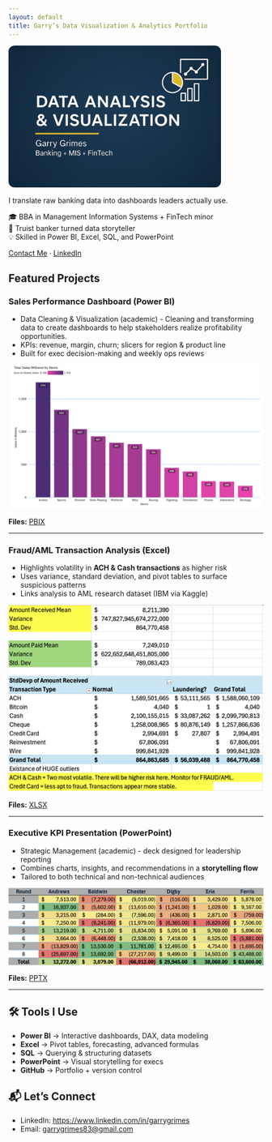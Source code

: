 ```yaml
---
layout: default
title: Garry’s Data Visualization & Analytics Portfolio
---
```


<img src="/PowerPoint/exports/cover_slide.png" alt="Cover Slide" height="280" style="border-radius:12px;">


I translate raw banking data into dashboards leaders actually use.  

🎓 BBA in Management Information Systems + FinTech minor  
🏦 Truist banker turned data storyteller  
💡 Skilled in Power BI, Excel, SQL, and PowerPoint

<p><a href="mailto:garrygrimes83@gmail.com" class="btn">Contact Me</a> · <a href="https://www.linkedin.com/in/garrygrimes">LinkedIn</a></p>



## Featured Projects

### Sales Performance Dashboard (Power BI)
- Data Cleaning & Visualization (academic) - Cleaning and transforming data to create dashboards to help stakeholders realize profitability opportunities.
- KPIs: revenue, margin, churn; slicers for region & product line
- Built for exec decision-making and weekly ops reviews

![Sales Dashboard](/PowerBI/exports/VideoGames_1.png)

**Files:** [PBIX](/PowerBI/exports/DataCleaning_Visualization_VideoGames_PowerBI.pbix)

---

### Fraud/AML Transaction Analysis (Excel)
- Highlights volatility in **ACH & Cash transactions** as higher risk
- Uses variance, standard deviation, and pivot tables to surface suspicious patterns
- Links analysis to AML research dataset (IBM via Kaggle)

![Excel Dashboard](/Excel/exports/BankTestData_1.png)

**Files:** [XLSX](https://www.icloud.com/iclouddrive/0e0TjVoIeLlM0eUgBiGKDPSIA#BankTestData_1)

---

### Executive KPI Presentation (PowerPoint)
- Strategic Management (academic) - deck designed for leadership reporting  
- Combines charts, insights, and recommendations in a **storytelling flow**  
- Tailored to both technical and non-technical audiences 

![PPT Cover](/PowerPoint/exports/StrategicManagement_1.png)

**Files:** [PPTX](/PowerPoint/exports/StrategicManagement_Presentation.pptx)

---

## 🛠️ Tools I Use  
- **Power BI** → Interactive dashboards, DAX, data modeling  
- **Excel** → Pivot tables, forecasting, advanced formulas  
- **SQL** → Querying & structuring datasets  
- **PowerPoint** → Visual storytelling for execs  
- **GitHub** → Portfolio + version control  

## 📬 Let’s Connect
- LinkedIn: https://www.linkedin.com/in/garrygrimes
- Email: garrygrimes83@gmail.com
